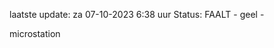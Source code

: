 laatste update: 
za 07-10-2023  6:38   uur 
Status: FAALT - geel - 
<div class="service Y">microstation</div>